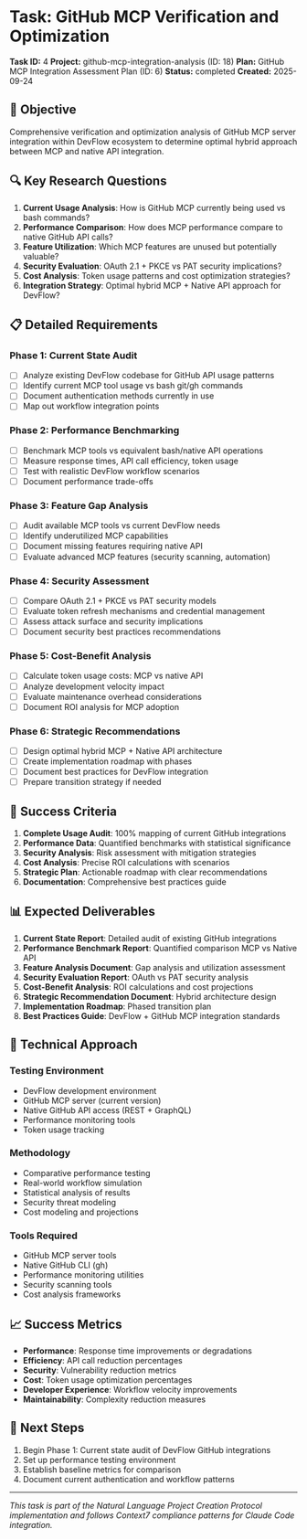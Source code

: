 # Task: GitHub MCP Verification and Optimization

**Task ID:** 4
**Project:** github-mcp-integration-analysis (ID: 18)
**Plan:** GitHub MCP Integration Assessment Plan (ID: 6)
**Status:** completed
**Created:** 2025-09-24

## 🎯 Objective

Comprehensive verification and optimization analysis of GitHub MCP server integration within DevFlow ecosystem to determine optimal hybrid approach between MCP and native API integration.

## 🔍 Key Research Questions

1. **Current Usage Analysis**: How is GitHub MCP currently being used vs bash commands?
2. **Performance Comparison**: How does MCP performance compare to native GitHub API calls?
3. **Feature Utilization**: Which MCP features are unused but potentially valuable?
4. **Security Evaluation**: OAuth 2.1 + PKCE vs PAT security implications?
5. **Cost Analysis**: Token usage patterns and cost optimization strategies?
6. **Integration Strategy**: Optimal hybrid MCP + Native API approach for DevFlow?

## 📋 Detailed Requirements

### Phase 1: Current State Audit
- [ ] Analyze existing DevFlow codebase for GitHub API usage patterns
- [ ] Identify current MCP tool usage vs bash git/gh commands
- [ ] Document authentication methods currently in use
- [ ] Map out workflow integration points

### Phase 2: Performance Benchmarking
- [ ] Benchmark MCP tools vs equivalent bash/native API operations
- [ ] Measure response times, API call efficiency, token usage
- [ ] Test with realistic DevFlow workflow scenarios
- [ ] Document performance trade-offs

### Phase 3: Feature Gap Analysis
- [ ] Audit available MCP tools vs current DevFlow needs
- [ ] Identify underutilized MCP capabilities
- [ ] Document missing features requiring native API
- [ ] Evaluate advanced MCP features (security scanning, automation)

### Phase 4: Security Assessment
- [ ] Compare OAuth 2.1 + PKCE vs PAT security models
- [ ] Evaluate token refresh mechanisms and credential management
- [ ] Assess attack surface and security implications
- [ ] Document security best practices recommendations

### Phase 5: Cost-Benefit Analysis
- [ ] Calculate token usage costs: MCP vs native API
- [ ] Analyze development velocity impact
- [ ] Evaluate maintenance overhead considerations
- [ ] Document ROI analysis for MCP adoption

### Phase 6: Strategic Recommendations
- [ ] Design optimal hybrid MCP + Native API architecture
- [ ] Create implementation roadmap with phases
- [ ] Document best practices for DevFlow integration
- [ ] Prepare transition strategy if needed

## 🎯 Success Criteria

1. **Complete Usage Audit**: 100% mapping of current GitHub integrations
2. **Performance Data**: Quantified benchmarks with statistical significance
3. **Security Analysis**: Risk assessment with mitigation strategies
4. **Cost Analysis**: Precise ROI calculations with scenarios
5. **Strategic Plan**: Actionable roadmap with clear recommendations
6. **Documentation**: Comprehensive best practices guide

## 📊 Expected Deliverables

1. **Current State Report**: Detailed audit of existing GitHub integrations
2. **Performance Benchmark Report**: Quantified comparison MCP vs Native API
3. **Feature Analysis Document**: Gap analysis and utilization assessment
4. **Security Evaluation Report**: OAuth vs PAT security analysis
5. **Cost-Benefit Analysis**: ROI calculations and cost projections
6. **Strategic Recommendation Document**: Hybrid architecture design
7. **Implementation Roadmap**: Phased transition plan
8. **Best Practices Guide**: DevFlow + GitHub MCP integration standards

## 🔧 Technical Approach

### Testing Environment
- DevFlow development environment
- GitHub MCP server (current version)
- Native GitHub API access (REST + GraphQL)
- Performance monitoring tools
- Token usage tracking

### Methodology
- Comparative performance testing
- Real-world workflow simulation
- Statistical analysis of results
- Security threat modeling
- Cost modeling and projections

### Tools Required
- GitHub MCP server tools
- Native GitHub CLI (gh)
- Performance monitoring utilities
- Security scanning tools
- Cost analysis frameworks

## 📈 Success Metrics

- **Performance**: Response time improvements or degradations
- **Efficiency**: API call reduction percentages
- **Security**: Vulnerability reduction metrics
- **Cost**: Token usage optimization percentages
- **Developer Experience**: Workflow velocity improvements
- **Maintainability**: Complexity reduction measures

## 🚀 Next Steps

1. Begin Phase 1: Current state audit of DevFlow GitHub integrations
2. Set up performance testing environment
3. Establish baseline metrics for comparison
4. Document current authentication and workflow patterns

---

*This task is part of the Natural Language Project Creation Protocol implementation and follows Context7 compliance patterns for Claude Code integration.*